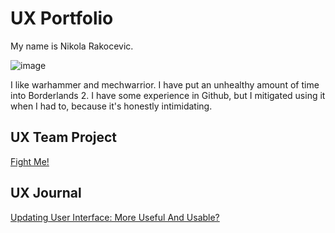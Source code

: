 # UX Portfolio

My name is Nikola Rakocevic.

![image](https://github.com/user-attachments/assets/806bc86a-d32f-4118-8021-3e85f20c925d)

I like warhammer and mechwarrior. I have put an unhealthy amount of time into Borderlands 2. I have some experience in Github, but I mitigated using it when I had to, because it's honestly intimidating.

## UX Team Project
[Fight Me!](https://chicostate.github.io/ux-FightMe/)

## UX Journal

[Updating User Interface: More Useful And Usable?](j01/)
